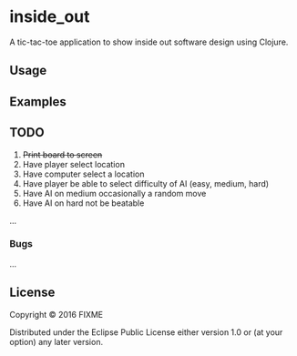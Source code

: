 # inside_out

A tic-tac-toe application to show inside out software design using Clojure.

## Usage



## Examples

## TODO

1.  ~~Print board to screen~~
1.  Have player select location  
1.  Have computer select a location
1.  Have player be able to select difficulty of AI (easy, medium, hard)
1.  Have AI on medium occasionally a random move
1.  Have AI on hard not be beatable

...

### Bugs

...

## License

Copyright © 2016 FIXME

Distributed under the Eclipse Public License either version 1.0 or (at
your option) any later version.

